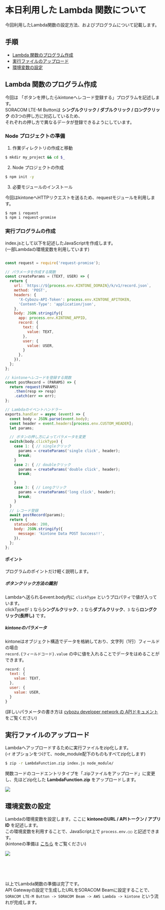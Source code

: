 # 本日利用した Lambda 関数について

今回利用したLambda関数の設定方法、およびプログラムについて記載します。

## 手順

- [Lambda 関数のプログラム作成](#step1)
- [実行ファイルのアップロード](#step2)
- [環境変数の設定](#step3)

<h2 id="step1">Lambda 関数のプログラム作成</h2>

今回は 「ボタンを押したらkintoneへレコード登録する」プログラムを記述します。<br/>
SORACOM LTE-M Buttonは **シングルクリック / ダブルクリック / ロングクリック** の3つの押し方に対応しているため、<br/>
それぞれの押し方で異なるデータが登録できるようにしています。

### Node プロジェクトの準備

1. 作業ディレクトリの作成と移動

```bash
$ mkdir my_project && cd $_
```

2. Node プロジェクトの作成

```bash
$ npm init -y
```
3. 必要モジュールのインストール

今回はkintoneへHTTPリクエストを送るため、requestモジュールを利用します。

```bash
$ npm i request
$ npm i request-promise
```

### 実行プログラムの作成

index.jsとして以下を記述したJavaScriptを作成します。<br/>
(一部Lambdaの環境変数を利用しています)

```javascript

const request = require('request-promise');

// パラメータを作成する関数
const createParams = (TEXT, USER) => {
  return {
    url: `https://${process.env.KINTONE_DOMAIN}/k/v1/record.json`,
    method: 'POST',
    headers: {
      'X-Cybozu-API-Token': process.env.KINTONE_APITOKEN,
      'Content-Type': 'application/json',
    },
    body: JSON.stringify({
      app: process.env.KINTONE_APPID,
      record: {
        text: {
          value: TEXT,
        },
        user: {
          value: USER,
        }
      },
    }),
  };
};

// kintoneへレコードを登録する関数
const postRecord = (PARAMS) => {
  return request(PARAMS)
    .then(resp => resp)
    .catch(err => err);
};

// Lambdaのイベントハンドラー
exports.handler = async (event) => {
  const body = JSON.parse(event.body);
  const header = event.headers[process.env.CUSTOM_HEADER];
  let params;

  // ボタンの押し方によってパラメータを変更
  switch(body.clickType) {
    case 1: { // singleクリック
      params = createParams('single click', header);
      break;
    }
    case 2: { // doubleクリック
      params = createParams('double click', header);
      break;

    }
    case 3: { // Longクリック
      params = createParams('long click', header);
      break;
    }
  }
  // レコード登録
  await postRecord(params);
  return {
    statusCode: 200,
    body: JSON.stringify({
      message: 'kintone Data POST Success!!',
    }),
  };
};

```

#### ポイント

プログラムのポイントだけ軽く説明します。

##### ボタンクリック方法の識別

Lambdaへ送られるevent.body内に `clickType` というプロパティで値が入っています。<br/>
clickTypeが `1` なら**シングルクリック**、`2` なら**ダブルクリック**、`3` なら**ロングクリック(長押し)** です。

##### kintoneのパラメータ

kintoneはオブジェクト構造でデータを格納しており、文字列（1行）フィールドの場合<br/>
`record.{フィールドコード}.value` の中に値を入れることでデータをはめることができます。<br/>

```javascript
record: {
  text: {
    value: TEXT,
  },
  user: {
    value: USER,
  }
}
```

(詳しいパラメータの書き方は [cybozu developer network の APIドキュメント](https://developer.cybozu.io/hc/ja/articles/201941754) をご覧ください)

<h2 id="step2">実行ファイルのアップロード</h2>

Lambdaへアップロードするために実行ファイルをzip化します。<br/>
(-r オプションをつけて、node_module配下のものもすべてzip化します)

```bash
$ zip -r LambdaFunction.zip index.js node_module/
```

関数コードのコードエントリタイプを「.zipファイルをアップロード」に変更し、先ほどzip化した **LambdaFunction.zip** をアップロードします。

<img src="https://kintone-devcamp2019-soracom.s3-ap-northeast-1.amazonaws.com/aws-lambda_capture6.png">

<h2 id="step3">環境変数の設定</h2>

Lambdaの環境変数を設定します。ここに **kintoneのURL / APIトークン / アプリID** を記述します。<br/>
この環境変数を利用することで、JavaScript上で `process.env.◯◯` と記述できます。<br/>
(kintoneの準備は [こちら](kintone-setting.md) をご覧ください)

<img src="https://docs.google.com/drawings/d/e/2PACX-1vSKKxZsP2AWpvtGbRJi79pq0rQFo-sa1f4xTDjGm2TQI_xmIgY9Cb_ZqlxjQvV2z11_amMEP-rSeTD-/pub?w=961&amp;h=508">

<br/><br/><br/>

以上でLambda関数の準備は完了です。<br/>
API Gatewayの設定で生成したURLをSORACOM Beamに設定することで、<br/>
`SORACOM LTE-M Button -> SORACOM Beam -> AWS Lambda -> kintone` という流れが完成します。
